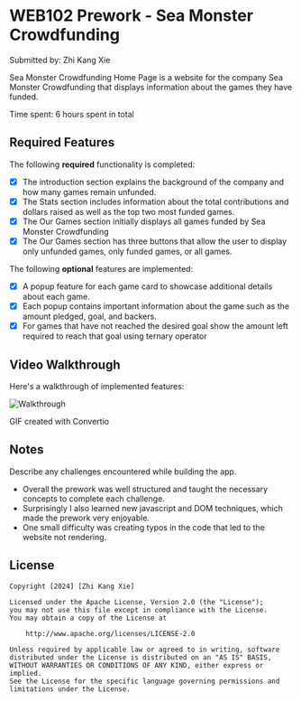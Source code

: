 # WEB102 Prework - Sea Monster Crowdfunding

Submitted by: Zhi Kang Xie

Sea Monster Crowdfunding Home Page is a website for the company Sea Monster Crowdfunding that displays information about the games they have funded.

Time spent: 6 hours spent in total

## Required Features

The following **required** functionality is completed:

* [x] The introduction section explains the background of the company and how many games remain unfunded.
* [x] The Stats section includes information about the total contributions and dollars raised as well as the top two most funded games.
* [x] The Our Games section initially displays all games funded by Sea Monster Crowdfunding
* [x] The Our Games section has three buttons that allow the user to display only unfunded games, only funded games, or all games.

The following **optional** features are implemented:

* [x] A popup feature for each game card to showcase additional details about each game.
* [x] Each popup contains important information about the game such as the amount pledged, goal, and backers.
* [x] For games that have not reached the desired goal show the amount left required to reach that goal using ternary operator

## Video Walkthrough

Here's a walkthrough of implemented features:

![Walkthrough](assets/walkthrough.gif)

<!-- Replace this with whatever GIF tool you used! -->
GIF created with Convertio  
<!-- Recommended tools:
[Kap](https://getkap.co/) for macOS
[ScreenToGif](https://www.screentogif.com/) for Windows
[peek](https://github.com/phw/peek) for Linux. -->

## Notes

Describe any challenges encountered while building the app.

- Overall the prework was well structured and taught the necessary concepts to complete each challenge.
- Surprisingly I also learned new javascript and DOM techniques, which made the prework very enjoyable.
- One small difficulty was creating typos in the code that led to the website not rendering. 

## License

    Copyright [2024] [Zhi Kang Xie]

    Licensed under the Apache License, Version 2.0 (the "License");
    you may not use this file except in compliance with the License.
    You may obtain a copy of the License at

        http://www.apache.org/licenses/LICENSE-2.0

    Unless required by applicable law or agreed to in writing, software
    distributed under the License is distributed on an "AS IS" BASIS,
    WITHOUT WARRANTIES OR CONDITIONS OF ANY KIND, either express or implied.
    See the License for the specific language governing permissions and
    limitations under the License.
